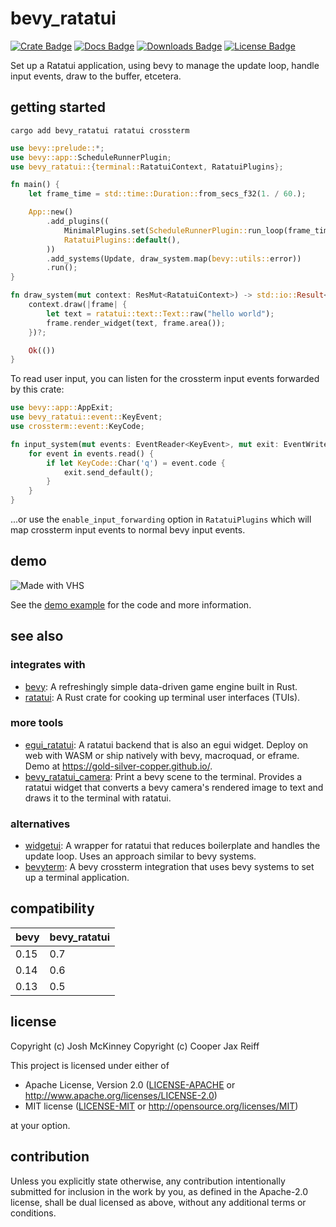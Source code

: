 
# bevy_ratatui

[![Crate Badge]][Crate]
[![Docs Badge]][Docs]
[![Downloads Badge]][Downloads]
[![License Badge]][License]

Set up a Ratatui application, using bevy to manage the update loop, handle
input events, draw to the buffer, etcetera.

## getting started

`cargo add bevy_ratatui ratatui crossterm`

```rust
use bevy::prelude::*;
use bevy::app::ScheduleRunnerPlugin;
use bevy_ratatui::{terminal::RatatuiContext, RatatuiPlugins};

fn main() {
    let frame_time = std::time::Duration::from_secs_f32(1. / 60.);

    App::new()
        .add_plugins((
            MinimalPlugins.set(ScheduleRunnerPlugin::run_loop(frame_time)),
            RatatuiPlugins::default(),
        ))
        .add_systems(Update, draw_system.map(bevy::utils::error))
        .run();
}

fn draw_system(mut context: ResMut<RatatuiContext>) -> std::io::Result<()> {
    context.draw(|frame| {
        let text = ratatui::text::Text::raw("hello world");
        frame.render_widget(text, frame.area());
    })?;

    Ok(())
}
```

To read user input, you can listen for the crossterm input events forwarded by
this crate:
```rust
use bevy::app::AppExit;
use bevy_ratatui::event::KeyEvent;
use crossterm::event::KeyCode;

fn input_system(mut events: EventReader<KeyEvent>, mut exit: EventWriter<AppExit>) {
    for event in events.read() {
        if let KeyCode::Char('q') = event.code {
            exit.send_default();
        }
    }
}
```
...or use the `enable_input_forwarding` option in `RatatuiPlugins` which will
map crossterm input events to normal bevy input events.

## demo

![Made with VHS](https://vhs.charm.sh/vhs-2g0S6RgGGQHseTCNItEQhg.gif)

See the [demo example](examples/demo.rs) for the code and more information.

## see also

### integrates with
- [bevy](https://github.com/bevyengine/bevy): A refreshingly simple data-driven
  game engine built in Rust.
- [ratatui](https://github.com/ratatui/ratatui): A Rust crate for cooking up
  terminal user interfaces (TUIs).

### more tools
- [egui_ratatui](https://github.com/gold-silver-copper/egui_ratatui): A ratatui
  backend that is also an egui widget. Deploy on web with WASM or ship natively
  with bevy, macroquad, or eframe. Demo at
  <https://gold-silver-copper.github.io/>.
- [bevy_ratatui_camera](https://github.com/cxreiff/bevy_ratatui_camera): Print
  a bevy scene to the terminal. Provides a ratatui widget that converts a bevy
  camera's rendered image to text and draws it to the terminal with ratatui.

### alternatives
- [widgetui](https://github.com/TheEmeraldBee/widgetui): A wrapper for ratatui
  that reduces boilerplate and handles the update loop. Uses an approach
  similar to bevy systems.
- [bevyterm](https://github.com/Mimea005/bevyterm): A bevy crossterm
  integration that uses bevy systems to set up a terminal application.

## compatibility

| bevy  | bevy_ratatui |
|-------|--------------|
| 0.15  | 0.7          |
| 0.14  | 0.6          |
| 0.13  | 0.5          |

## license

Copyright (c) Josh McKinney
Copyright (c) Cooper Jax Reiff

This project is licensed under either of

- Apache License, Version 2.0
   ([LICENSE-APACHE](LICENSE-APACHE) or <http://www.apache.org/licenses/LICENSE-2.0>)
- MIT license
   ([LICENSE-MIT](LICENSE-MIT) or <http://opensource.org/licenses/MIT>)

at your option.

## contribution

Unless you explicitly state otherwise, any contribution intentionally submitted
for inclusion in the work by you, as defined in the Apache-2.0 license, shall be
dual licensed as above, without any additional terms or conditions.

[Crate]: https://crates.io/crates/bevy_ratatui
[Crate Badge]: https://img.shields.io/crates/v/bevy_ratatui
[Docs]: https://docs.rs/bevy_ratatui
[Docs Badge]: https://img.shields.io/badge/docs-bevy_ratatui-886666
[Downloads]: https://crates.io/crates/bevy_ratatui
[Downloads Badge]: https://img.shields.io/crates/d/bevy_ratatui.svg
[License]: ./LICENSE-MIT
[License Badge]: https://img.shields.io/crates/l/bevy_ratatui
